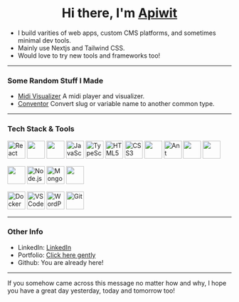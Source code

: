 <h1 align="center">Hi there, I'm <a href="https://apiwit.me">Apiwit</a></h1>

- I build varities of web apps, custom CMS platforms, and sometimes minimal dev tools.
- Mainly use Nextjs and Tailwind CSS.
- Would love to try new tools and frameworks too!

---

### Some Random Stuff I Made

- [Midi Visualizer](https://github.com/apiwitp2070/midi-visualizer) A midi player and visualizer.
- [Conventor](https://github.com/apiwitp2070/conventor) Convert slug or variable name to another common type.

---

### Tech Stack & Tools

<p align="left">
  <!-- Frontend -->
  <img src="https://cdn.jsdelivr.net/gh/devicons/devicon/icons/react/react-original.svg" alt="React" width="40" height="40"/>
  <img src="https://cdn.jsdelivr.net/gh/devicons/devicon@latest/icons/nextjs/nextjs-original.svg" width="40" height="40"/>
  <img src="https://cdn.jsdelivr.net/gh/devicons/devicon@latest/icons/nuxtjs/nuxtjs-original.svg" width="40" height="40"/>
  <img src="https://cdn.jsdelivr.net/gh/devicons/devicon/icons/javascript/javascript-original.svg" alt="JavaScript" width="40" height="40"/>
  <img src="https://cdn.jsdelivr.net/gh/devicons/devicon/icons/typescript/typescript-original.svg" alt="TypeScript" width="40" height="40"/>
  <img src="https://cdn.jsdelivr.net/gh/devicons/devicon/icons/html5/html5-original.svg" alt="HTML5" width="40" height="40"/>
  <img src="https://cdn.jsdelivr.net/gh/devicons/devicon/icons/css3/css3-original.svg" alt="CSS3" width="40" height="40"/>
  <img src="https://cdn.jsdelivr.net/gh/devicons/devicon@latest/icons/tailwindcss/tailwindcss-original.svg" width="40" height="40"/>
  <img src="https://cdn.jsdelivr.net/gh/devicons/devicon@latest/icons/antdesign/antdesign-original.svg" alt="Ant Design" width="40" height="40"/>
  <img src="https://cdn.jsdelivr.net/gh/devicons/devicon@latest/icons/vuetify/vuetify-original.svg" width="40" height="40"/>
  <img src="https://cdn.jsdelivr.net/gh/devicons/devicon@latest/icons/materialui/materialui-original.svg" width="40" height="40"/>
</p>

<p align="left">
  <!-- Backend -->
  <img src="https://cdn.jsdelivr.net/gh/devicons/devicon@latest/icons/nestjs/nestjs-original.svg" width="40" height="40"/>
  <img src="https://cdn.jsdelivr.net/gh/devicons/devicon/icons/nodejs/nodejs-original.svg" alt="Node.js" width="40" height="40"/>

  <!-- Database -->
  <img src="https://cdn.jsdelivr.net/gh/devicons/devicon/icons/mongodb/mongodb-original.svg" alt="MongoDB" width="40" height="40"/>
  <img src="https://cdn.jsdelivr.net/gh/devicons/devicon@latest/icons/postgresql/postgresql-original.svg" width="40" height="40"/>
</p>

<p align="left">
  <!-- Dev Tools -->
  <img src="https://cdn.jsdelivr.net/gh/devicons/devicon/icons/docker/docker-original.svg" alt="Docker" width="40" height="40"/>
  <img src="https://cdn.jsdelivr.net/gh/devicons/devicon/icons/vscode/vscode-original.svg" alt="VSCode" width="40" height="40"/>
  
  <!-- CMS / Hosting -->
  <img src="https://cdn.jsdelivr.net/gh/devicons/devicon/icons/wordpress/wordpress-plain.svg" alt="WordPress" width="40" height="40"/>

  <!-- Other -->
  <img src="https://cdn.jsdelivr.net/gh/devicons/devicon/icons/git/git-original.svg" alt="Git" width="40" height="40"/>
</p>

---

### Other Info

- LinkedIn: [LinkedIn](https://www.linkedin.com/in/apiwit-prasittikarnkul-99b38b342/)
- Portfolio: [Click here gently](https://apiwit.me)
- Github: You are already here!

---

If you somehow came across this message no matter how and why, I hope you have a great day yesterday, today and tomorrow too!
